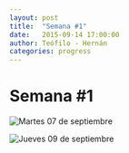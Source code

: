 ```yaml
---
layout: post
title:  "Semana #1"
date:   2015-09-14 17:00:00
author: Teófilo - Hernán
categories: progress
---
```


# Semana #1

![Martes 07 de septiembre]({{site.baseurl}}/assets/week-progress/foto1.jpg)

![Jueves 09 de septiembre]({{site.baseurl}}/assets/week-progress/foto2.jpg)

